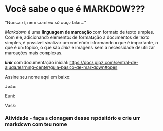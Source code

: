 # Você sabe o que é MARKDOW???

"Nunca vi, nem comi eu só ouço falar..."

_Markdown_ é uma **linguagem de marcação** com formato de texto simples. Com ele, adicionando elementos de formatação a documentos de texto simples, é possível sinalizar um conteúdo informando o que é importante, o que é um tópico, o que são *links* e imagens, sem a necessidade de utilizar marcações mais complexas.

***link*** com documentação inicial: <https://docs.pipz.com/central-de-ajuda/learning-center/guia-basico-de-markdown#open>

Assine seu nome aqui em baixo:
  
  João:
  
  Euni:
  
  Vask:
  
  ### Atividade - faça a clonagem desse repósitório e crie um markdown com teu nome
